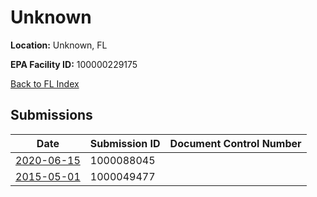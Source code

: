 # Unknown

**Location:** Unknown, FL

**EPA Facility ID:** 100000229175

[Back to FL Index](../../index.md)

## Submissions

| Date | Submission ID | Document Control Number |
|------|--------------|-------------------------|
| [2020-06-15](submissions/1000088045.md) | 1000088045 |  |
| [2015-05-01](submissions/1000049477.md) | 1000049477 |  |
